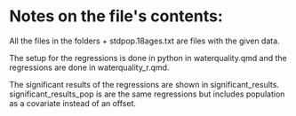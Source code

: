 # Notes on the file's contents:

All the files in the folders + stdpop.18ages.txt are files with the given data.

The setup for the regressions is done in python in waterquality.qmd and the regressions are done in waterquality_r.qmd. 

The significant results of the regressions are shown in significant_results. significant_results_pop is are the same regressions but includes population as a covariate instead of an offset.
